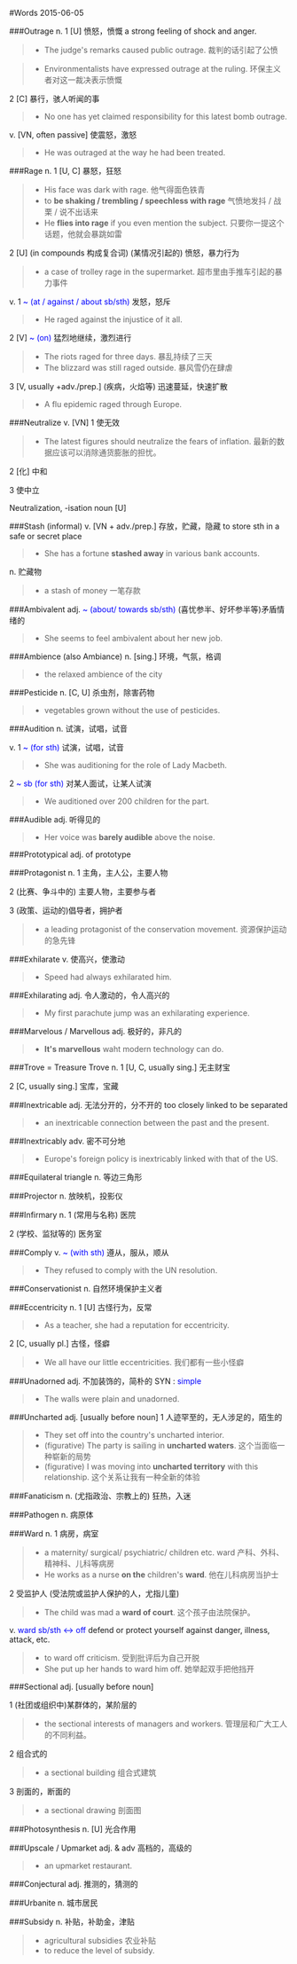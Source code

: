 #Words 2015-06-05

###Outrage
n. 1 [U] 愤怒，愤慨 a strong feeling of shock and anger.
> * The judge's remarks caused public outrage.
裁判的话引起了公愤

> * Environmentalists have expressed outrage at the ruling. 
环保主义者对这一裁决表示愤慨

2 [C] 暴行，骇人听闻的事
> * No one has yet claimed responsibility for this latest bomb outrage.

v. [VN, often passive] 使震怒，激怒
> * He was outraged at the way he had been treated.

###Rage
n. 1 [U, C] 暴怒，狂怒
> * His face was dark with rage. 他气得面色铁青
> * to **be shaking / trembling / speechless with rage** 气愤地发抖 / 战栗 / 说不出话来
> * He **flies into rage** if you even mention the subject. 只要你一提这个话题，他就会暴跳如雷

2 [U]  (in compounds 构成复合词) (某情况引起的) 愤怒，暴力行为
> * a case of trolley rage in the supermarket. 超市里由手推车引起的暴力事件

v. 1 <span style="color:blue">~ (at / against / about sb/sth)</span> 发怒，怒斥
> * He raged against the injustice of it all. 

2 [V] <span style="color:blue"> ~ (on) </span> 猛烈地继续，激烈进行
> * The riots raged for three days. 暴乱持续了三天
> * The blizzard was still raged outside. 暴风雪仍在肆虐

3 [V, usually +adv./prep.]  (疾病，火焰等) 迅速蔓延，快速扩散
> * A flu epidemic raged through Europe.

###Neutralize
v. [VN] 1 使无效
> * The latest figures should neutralize the fears of inflation.
最新的数据应该可以消除通货膨胀的担忧。

2 [化] 中和

3 使中立

<span>Neutralization, -isation</span> noun [U]

###Stash (informal)
v. [VN + adv./prep.] 存放，贮藏，隐藏 to store sth in a safe or secret place
> * She has a fortune **stashed away** in various bank accounts.

n. 贮藏物
> * a stash of money 一笔存款

###Ambivalent
adj. <span style="color:blue">~ (about/ towards sb/sth)</span> (喜忧参半、好坏参半等)矛盾情绪的
> * She seems to feel ambivalent about her new job.

###Ambience (also Ambiance)
n. [sing.] 环境，气氛，格调
> * the relaxed ambience of the city

###Pesticide
n. [C, U] 杀虫剂，除害药物
> * vegetables grown without the use of pesticides.

###Audition
n.  试演，试唱，试音

v. 1 <span style="color:blue">~ (for sth)</span> 试演，试唱，试音
> * She was auditioning for the role of Lady Macbeth.

2 <span style="color:blue">~ sb (for sth)</span> 对某人面试，让某人试演
> * We auditioned over 200 children for the part.

###Audible
adj. 听得见的
> * Her voice was **barely audible** above the noise.

###Prototypical
adj. of prototype

###Protagonist
n. 1 主角，主人公，主要人物

2 (比赛、争斗中的) 主要人物，主要参与者

3 (政策、运动的)倡导者，拥护者
> * a leading protagonist of the conservation movement. 资源保护运动的急先锋

###Exhilarate
v. 使高兴，使激动
> * Speed had always exhilarated him.

###Exhilarating
adj. 令人激动的，令人高兴的
> * My first parachute jump was an exhilarating experience.

###Marvelous / Marvellous
adj. 极好的，非凡的
> * **It's marvellous** waht modern technology can do.

###Trove = Treasure Trove
n. 1 [U, C, usually sing.] 无主财宝

2 [C, usually sing.] 宝库，宝藏

###Inextricable
adj. 无法分开的，分不开的 too closely linked to be separated
> * an inextricable connection between the past and the present.

###Inextricably
adv. 密不可分地
> * Europe's foreign policy is inextricably linked with that of the US.

###Equilateral triangle
n. 等边三角形

###Projector
n. 放映机，投影仪

###Infirmary
n. 1 (常用与名称) 医院

2 (学校、监狱等的) 医务室

###Comply
v. <span style="color:blue">~ (with sth)</span> 遵从，服从，顺从
> * They refused to comply with the UN resolution.

###Conservationist
n. 自然环境保护主义者

###Eccentricity
n. 1 [U] 古怪行为，反常
> * As a teacher, she had a reputation for eccentricity. 

2 [C, usually pl.] 古怪，怪癖
> * We all have our little eccentricities. 我们都有一些小怪癖

###Unadorned
adj. 不加装饰的，简朴的 SYN : <span style="color:blue">simple</span>
> * The walls were plain and unadorned.

###Uncharted
adj. [usually before noun] 1 人迹罕至的，无人涉足的，陌生的
> * They set off into the country's uncharted interior.
> * (figurative) The party is sailing in **uncharted waters**. 这个当面临一种崭新的局势
> * (figurative) I was moving into **uncharted territory** with this relationship. 这个关系让我有一种全新的体验

###Fanaticism
n. (尤指政治、宗教上的) 狂热，入迷

###Pathogen
n. 病原体

###Ward
n. 1 病房，病室
> * a maternity/ surgical/ psychiatric/ children etc. ward 产科、外科、精神科、儿科等病房
> * He works as a nurse **on the** children's **ward**. 他在儿科病房当护士

2 受监护人 (受法院或监护人保护的人，尤指儿童) 
> * The child was  mad a **ward of court**. 这个孩子由法院保护。

v. <span style="color:blue">ward sb/sth <-> off</span> defend or protect yourself against danger, illness, attack, etc.
> * to ward off criticism. 受到批评后为自己开脱
> * She put up her hands to ward him off. 她举起双手把他挡开

###Sectional
adj. [usually before noun]

1 (社团或组织中)某群体的，某阶层的
> * the sectional interests of managers and workers. 管理层和广大工人的不同利益。

2 组合式的
> * a sectional building 组合式建筑

3 剖面的，断面的
> * a sectional drawing 剖面图

###Photosynthesis
n. [U] 光合作用

###Upscale / Upmarket
adj. & adv 高档的，高级的
> * an upmarket restaurant. 

###Conjectural
adj. 推测的，猜测的

###Urbanite
n. 城市居民

###Subsidy
n. 补贴，补助金，津贴
> * agricultural subsidies 农业补贴
> * to reduce the level of subsidy. 
